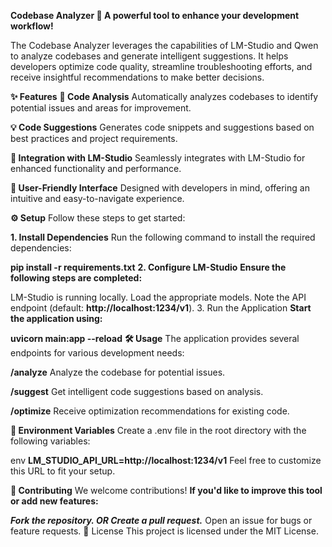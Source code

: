 **Codebase Analyzer
🚀 A powerful tool to enhance your development workflow!**

The Codebase Analyzer leverages the capabilities of LM-Studio and Qwen to analyze codebases and generate intelligent suggestions. It helps developers optimize code quality, streamline troubleshooting efforts, and receive insightful recommendations to make better decisions.

**✨ Features**
**🧠 Code Analysis**
Automatically analyzes codebases to identify potential issues and areas for improvement.

**💡 Code Suggestions**
Generates code snippets and suggestions based on best practices and project requirements.

**🤝 Integration with LM-Studio**
Seamlessly integrates with LM-Studio for enhanced functionality and performance.

**🎨 User-Friendly Interface**
Designed with developers in mind, offering an intuitive and easy-to-navigate experience.

**⚙️ Setup**
Follow these steps to get started:

**1. Install Dependencies**
Run the following command to install the required dependencies:


**pip install -r requirements.txt**
**2. Configure LM-Studio**
**Ensure the following steps are completed:**

LM-Studio is running locally.
Load the appropriate models.
Note the API endpoint (default: **http://localhost:1234/v1**).
3. Run the Application
**Start the application using:**

**uvicorn main:app --reload**
**🛠️ Usage**
The application provides several endpoints for various development needs:

**/analyze**
Analyze the codebase for potential issues.

**/suggest**
Get intelligent code suggestions based on analysis.

**/optimize**
Receive optimization recommendations for existing code.

**📂 Environment Variables**
Create a .env file in the root directory with the following variables:

env
**LM_STUDIO_API_URL=http://localhost:1234/v1**
Feel free to customize this URL to fit your setup.

**🤝 Contributing**
We welcome contributions!
**If you'd like to improve this tool or add new features:**

_**Fork the repository.
      OR
Create a pull request.**_
Open an issue for bugs or feature requests.
📜 License
This project is licensed under the MIT License.
